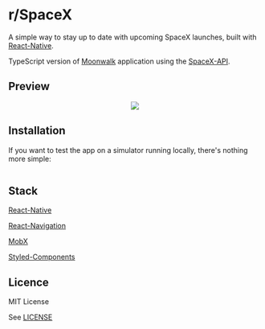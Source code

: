 # r/SpaceX

A simple way to stay up to date with upcoming SpaceX launches, built with [React-Native](https://github.com/facebook/react-native).

TypeScript version of [Moonwalk](https://github.com/Illu/moonwalk) application using the [SpaceX-API](https://github.com/r-spacex/SpaceX-API). 

## Preview

<p align="center">
  <img src="https://maximenory.com/public/mwpreview.png" />
</p>

## Installation

If you want to test the app on a simulator running locally, there's nothing more simple:

```bash


```


## Stack

[React-Native](https://github.com/facebook/react-native)

[React-Navigation](https://reactnavigation.org/)

[MobX](https://mobx.js.org/)

[Styled-Components](https://www.styled-components.com/)

## Licence

MIT License

See [LICENSE](LICENSE)
